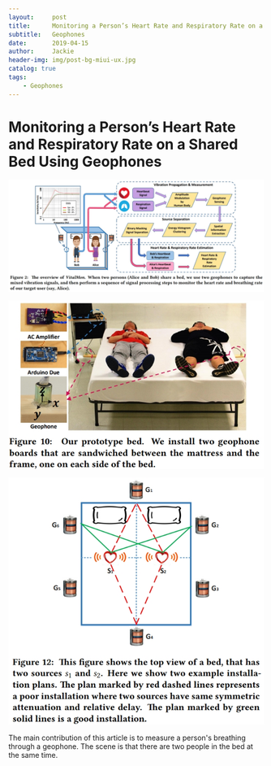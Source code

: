 ```yaml
---
layout:     post
title:      Monitoring a Person’s Heart Rate and Respiratory Rate on a Shared Bed Using Geophones
subtitle:   Geophones
date:       2019-04-15
author:     Jackie
header-img: img/post-bg-miui-ux.jpg
catalog: true
tags:
    - Geophones
---
```


# Monitoring a Person’s Heart Rate and Respiratory Rate on a Shared Bed Using Geophones

![](https://raw.githubusercontent.com/a416485164/a416485164.github.io/master/img/Geophones1.jpg)

![](https://raw.githubusercontent.com/a416485164/a416485164.github.io/master/img/Geophones2.jpg)

![](https://raw.githubusercontent.com/a416485164/a416485164.github.io/master/img/Geophones3.jpg)

The main contribution of this article is to measure a person's breathing through a geophone. The scene is that there are two people in the bed at the same time.
